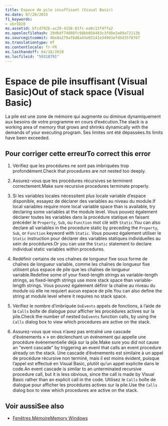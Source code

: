 ```yaml
---
title: Espace de pile insuffisant (Visual Basic)
ms.date: 07/20/2015
f1_keywords:
- vbrID28
ms.assetid: bfcd792b-ac29-4158-81fc-ea0c13f4ffa2
ms.openlocfilehash: 29dbdf74808fc98bb856483c3fd8e3a09a72113b
ms.sourcegitcommit: 0be8a279af6d8a43e03141e349d3efd5d35f8767
ms.translationtype: HT
ms.contentlocale: fr-FR
ms.lasthandoff: 04/18/2019
ms.locfileid: "59318791"
---
```

# <a name="out-of-stack-space-visual-basic"></a><span data-ttu-id="e8f24-102">Espace de pile insuffisant (Visual Basic)</span><span class="sxs-lookup"><span data-stu-id="e8f24-102">Out of stack space (Visual Basic)</span></span>
<span data-ttu-id="e8f24-103">La pile est une zone de mémoire qui augmente ou diminue dynamiquement aux besoins de votre programme en cours d’exécution.</span><span class="sxs-lookup"><span data-stu-id="e8f24-103">The stack is a working area of memory that grows and shrinks dynamically with the demands of your executing program.</span></span> <span data-ttu-id="e8f24-104">Ses limites ont été dépassées.</span><span class="sxs-lookup"><span data-stu-id="e8f24-104">Its limits have been exceeded.</span></span>  
  
## <a name="to-correct-this-error"></a><span data-ttu-id="e8f24-105">Pour corriger cette erreur</span><span class="sxs-lookup"><span data-stu-id="e8f24-105">To correct this error</span></span>  
  
1. <span data-ttu-id="e8f24-106">Vérifiez que les procédures ne sont pas imbriquées trop profondément.</span><span class="sxs-lookup"><span data-stu-id="e8f24-106">Check that procedures are not nested too deeply.</span></span>  
  
2. <span data-ttu-id="e8f24-107">Assurez-vous que les procédures récursives se terminent correctement.</span><span class="sxs-lookup"><span data-stu-id="e8f24-107">Make sure recursive procedures terminate properly.</span></span>  
  
3. <span data-ttu-id="e8f24-108">Si les variables locales nécessitent plus locale variable d’espace disponible, essayez de déclarer des variables au niveau du module.</span><span class="sxs-lookup"><span data-stu-id="e8f24-108">If local variables require more local variable space than is available, try declaring some variables at the module level.</span></span> <span data-ttu-id="e8f24-109">Vous pouvez également déclarer toutes les variables dans la procédure statique en faisant précéder le `Property`, `Sub`, ou `Function` mot clé with `Static`.</span><span class="sxs-lookup"><span data-stu-id="e8f24-109">You can also declare all variables in the procedure static by preceding the `Property`, `Sub`, or `Function` keyword with `Static`.</span></span> <span data-ttu-id="e8f24-110">Vous pouvez également utiliser le `Static` instruction pour déclarer des variables statiques individuelles au sein de procédures.</span><span class="sxs-lookup"><span data-stu-id="e8f24-110">Or you can use the `Static` statement to declare individual static variables within procedures.</span></span>  
  
4. <span data-ttu-id="e8f24-111">Redéfinir certains de vos chaînes de longueur fixe sous forme de chaînes de longueur variable, comme les chaînes de longueur fixe utilisent plus espace de pile que les chaînes de longueur variable.</span><span class="sxs-lookup"><span data-stu-id="e8f24-111">Redefine some of your fixed-length strings as variable-length strings, as fixed-length strings use more stack space than variable-length strings.</span></span> <span data-ttu-id="e8f24-112">Vous pouvez également définir la chaîne au niveau du module où elle ne requiert aucun espace de pile.</span><span class="sxs-lookup"><span data-stu-id="e8f24-112">You can also define the string at module level where it requires no stack space.</span></span>  
  
5. <span data-ttu-id="e8f24-113">Vérifiez le nombre d’imbriquée `DoEvents` appels de fonctions, à l’aide de la `Calls` boîte de dialogue pour afficher les procédures actives sur la pile.</span><span class="sxs-lookup"><span data-stu-id="e8f24-113">Check the number of nested `DoEvents` function calls, by using the `Calls` dialog box to view which procedures are active on the stack.</span></span>  
  
6. <span data-ttu-id="e8f24-114">Assurez-vous que vous n’avez pas entraîné une cascade d’événements » » en déclenchant un événement qui appelle une procédure événementielle déjà sur la pile.</span><span class="sxs-lookup"><span data-stu-id="e8f24-114">Make sure you did not cause an "event cascade" by triggering an event that calls an event procedure already on the stack.</span></span> <span data-ttu-id="e8f24-115">Une cascade d’événements est similaire à un appel de procédure récursive non terminé, mais il est moins évident, puisque l’appel est effectué en Visual Basic, plutôt qu’un appel explicite dans le code.</span><span class="sxs-lookup"><span data-stu-id="e8f24-115">An event cascade is similar to an unterminated recursive procedure call, but it is less obvious, since the call is made by Visual Basic rather than an explicit call in the code.</span></span> <span data-ttu-id="e8f24-116">Utilisez le `Calls` boîte de dialogue pour afficher les procédures actives sur la pile.</span><span class="sxs-lookup"><span data-stu-id="e8f24-116">Use the `Calls` dialog box to view which procedures are active on the stack.</span></span>  
  
## <a name="see-also"></a><span data-ttu-id="e8f24-117">Voir aussi</span><span class="sxs-lookup"><span data-stu-id="e8f24-117">See also</span></span>

- [<span data-ttu-id="e8f24-118">Fenêtres Mémoire</span><span class="sxs-lookup"><span data-stu-id="e8f24-118">Memory Windows</span></span>](/visualstudio/debugger/memory-windows)
